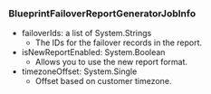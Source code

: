 ### BlueprintFailoverReportGeneratorJobInfo
- failoverIds: a list of System.Strings
  - The IDs for the failover records in the report.
- isNewReportEnabled: System.Boolean
  - Allows you to use the new report format.
- timezoneOffset: System.Single
  - Offset based on customer timezone.

